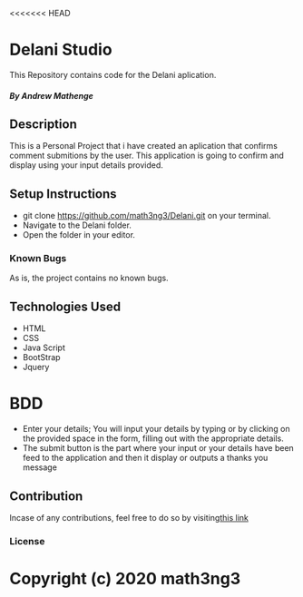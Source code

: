 <<<<<<< HEAD
# Delani Studio

This Repository contains code for the Delani aplication.
##### By Andrew Mathenge
## Description
This is a Personal Project that i have created an aplication that confirms comment submitions by the user. This application is going to confirm and display using your input details provided.

## Setup Instructions
* git clone https://github.com/math3ng3/Delani.git on your terminal.
* Navigate to the Delani folder.
* Open the folder in your editor.

### Known Bugs
As is, the project contains no known bugs.
## Technologies Used
* HTML
* CSS
* Java Script
* BootStrap
* Jquery
# BDD
- Enter your details; You will input your details by typing or by clicking on the provided space in the form, filling out with the appropriate details. 
- The submit button is the part where your input or your details have been feed to the application and then it display or outputs a thanks you message 
## Contribution
Incase of any contributions, feel free to do so by visiting[this link]()

### License
Copyright (c) 2020 **math3ng3**
=======